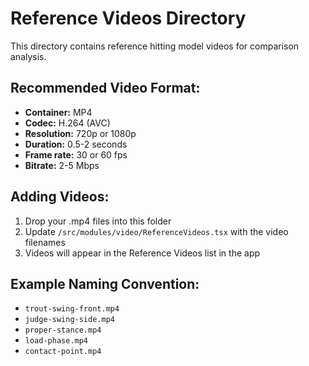 # Reference Videos Directory

This directory contains reference hitting model videos for comparison analysis.

## Recommended Video Format:
- **Container:** MP4
- **Codec:** H.264 (AVC)
- **Resolution:** 720p or 1080p
- **Duration:** 0.5-2 seconds
- **Frame rate:** 30 or 60 fps
- **Bitrate:** 2-5 Mbps

## Adding Videos:
1. Drop your .mp4 files into this folder
2. Update `/src/modules/video/ReferenceVideos.tsx` with the video filenames
3. Videos will appear in the Reference Videos list in the app

## Example Naming Convention:
- `trout-swing-front.mp4`
- `judge-swing-side.mp4`
- `proper-stance.mp4`
- `load-phase.mp4`
- `contact-point.mp4`
